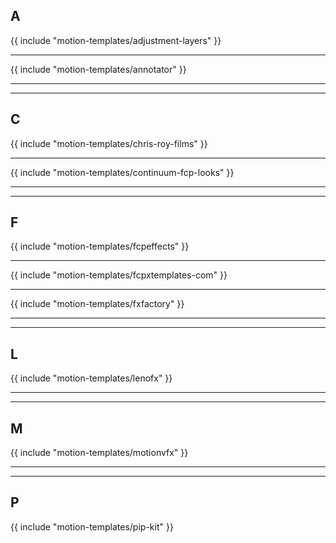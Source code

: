 ## A

{{ include "motion-templates/adjustment-layers" }}

---

{{ include "motion-templates/annotator" }}

---


---

## C

{{ include "motion-templates/chris-roy-films" }}

---

{{ include "motion-templates/continuum-fcp-looks" }}

---


---

## F

{{ include "motion-templates/fcpeffects" }}

---

{{ include "motion-templates/fcpxtemplates-com" }}

---

{{ include "motion-templates/fxfactory" }}

---


---

## L

{{ include "motion-templates/lenofx" }}

---


---

## M

{{ include "motion-templates/motionvfx" }}

---


---

## P

{{ include "motion-templates/pip-kit" }}

